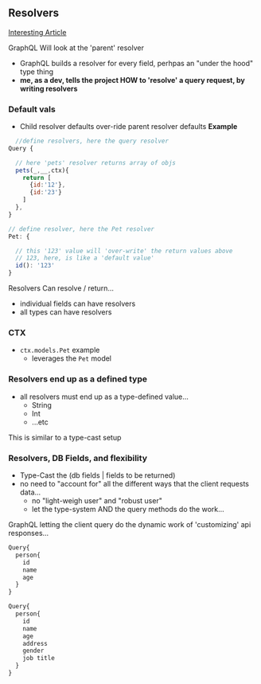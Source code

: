 ## Resolvers

[Interesting Article](https://v1.prisma.io/tutorials/a-guide-to-common-resolver-patterns-ct08)

GraphQL Will look at the 'parent' resolver

- GraphQL builds a resolver for every field, perhpas an "under the hood" type thing
- **me, as a dev, tells the project HOW to 'resolve' a query request, by writing resolvers**

### Default vals

- Child resolver defaults over-ride parent resolver defaults
  **Example**

```js
  //define resolvers, here the query resolver
Query {

  // here 'pets' resolver returns array of objs
  pets(_,__,ctx){
    return [
      {id:'12'},
      {id:'23'}
    ]
  },
}

// define resolver, here the Pet resolver
Pet: {

  // this '123' value will 'over-write' the return values above
  // 123, here, is like a 'default value'
  id(): '123'
}
```

Resolvers Can resolve / return...

- individual fields can have resolvers
- all types can have resolvers

### CTX

- `ctx.models.Pet` example
  - leverages the `Pet` model

### Resolvers end up as a defined type

- all resolvers must end up as a type-defined value...
  - String
  - Int
  - ...etc

This is similar to a type-cast setup

### Resolvers, DB Fields, and flexibility

- Type-Cast the (db fields | fields to be returned)
- no need to "account for" all the different ways that the client requests data...
  - no "light-weigh user" and "robust user"
  - let the type-system AND the query methods do the work...

GraphQL letting the client query do the dynamic work of 'customizing' api responses...

```js
Query{
  person{
    id
    name
    age
  }
}
```

```js
Query{
  person{
    id
    name
    age
    address
    gender
    job title
  }
}
```
